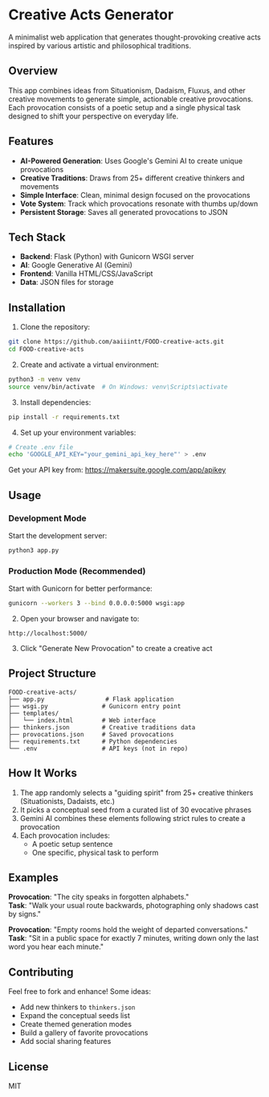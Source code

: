 # Creative Acts Generator

A minimalist web application that generates thought-provoking creative acts inspired by various artistic and philosophical traditions.

## Overview

This app combines ideas from Situationism, Dadaism, Fluxus, and other creative movements to generate simple, actionable creative provocations. Each provocation consists of a poetic setup and a single physical task designed to shift your perspective on everyday life.

## Features

- **AI-Powered Generation**: Uses Google's Gemini AI to create unique provocations
- **Creative Traditions**: Draws from 25+ different creative thinkers and movements
- **Simple Interface**: Clean, minimal design focused on the provocations
- **Vote System**: Track which provocations resonate with thumbs up/down
- **Persistent Storage**: Saves all generated provocations to JSON

## Tech Stack

- **Backend**: Flask (Python) with Gunicorn WSGI server
- **AI**: Google Generative AI (Gemini)
- **Frontend**: Vanilla HTML/CSS/JavaScript
- **Data**: JSON files for storage

## Installation

1. Clone the repository:
```bash
git clone https://github.com/aaiiintt/FOOD-creative-acts.git
cd FOOD-creative-acts
```

2. Create and activate a virtual environment:
```bash
python3 -m venv venv
source venv/bin/activate  # On Windows: venv\Scripts\activate
```

3. Install dependencies:
```bash
pip install -r requirements.txt
```

4. Set up your environment variables:
```bash
# Create .env file
echo 'GOOGLE_API_KEY="your_gemini_api_key_here"' > .env
```

Get your API key from: https://makersuite.google.com/app/apikey

## Usage

### Development Mode
Start the development server:
```bash
python3 app.py
```

### Production Mode (Recommended)
Start with Gunicorn for better performance:
```bash
gunicorn --workers 3 --bind 0.0.0.0:5000 wsgi:app
```

2. Open your browser and navigate to:
```
http://localhost:5000/
```

3. Click "Generate New Provocation" to create a creative act

## Project Structure

```
FOOD-creative-acts/
├── app.py                 # Flask application
├── wsgi.py               # Gunicorn entry point
├── templates/
│   └── index.html        # Web interface
├── thinkers.json         # Creative traditions data
├── provocations.json     # Saved provocations
├── requirements.txt      # Python dependencies
└── .env                  # API keys (not in repo)
```

## How It Works

1. The app randomly selects a "guiding spirit" from 25+ creative thinkers (Situationists, Dadaists, etc.)
2. It picks a conceptual seed from a curated list of 30 evocative phrases
3. Gemini AI combines these elements following strict rules to create a provocation
4. Each provocation includes:
   - A poetic setup sentence
   - One specific, physical task to perform

## Examples

**Provocation**: "The city speaks in forgotten alphabets."  
**Task**: "Walk your usual route backwards, photographing only shadows cast by signs."

**Provocation**: "Empty rooms hold the weight of departed conversations."  
**Task**: "Sit in a public space for exactly 7 minutes, writing down only the last word you hear each minute."

## Contributing

Feel free to fork and enhance! Some ideas:
- Add new thinkers to `thinkers.json`
- Expand the conceptual seeds list
- Create themed generation modes
- Build a gallery of favorite provocations
- Add social sharing features

## License

MIT